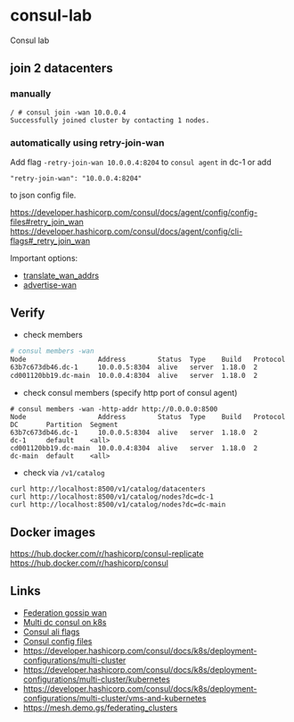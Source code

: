 # consul-lab
Consul lab

## join 2 datacenters 

### manually
```
/ # consul join -wan 10.0.0.4
Successfully joined cluster by contacting 1 nodes.
```
### automatically using retry-join-wan

Add flag `-retry-join-wan 10.0.0.4:8204` to `consul agent` in dc-1 or add
```
"retry-join-wan": "10.0.0.4:8204"
```
to json config file.

https://developer.hashicorp.com/consul/docs/agent/config/config-files#retry_join_wan
https://developer.hashicorp.com/consul/docs/agent/config/cli-flags#_retry_join_wan

Important options:
- [translate_wan_addrs](https://developer.hashicorp.com/consul/docs/agent/config/config-files#translate_wan_addrs)
- [advertise-wan](https://developer.hashicorp.com/consul/docs/agent/config/cli-flags#_advertise-wan)

## Verify

- check members
```bash
# consul members -wan
Node                  Address        Status  Type    Build   Protocol  DC       Partition  Segment
63b7c673db46.dc-1     10.0.0.5:8304  alive   server  1.18.0  2         dc-1     default    <all>
cd001120bb19.dc-main  10.0.0.4:8304  alive   server  1.18.0  2         dc-main  default    <all>
```

- check consul members (specify http port of consul agent)
```
# consul members -wan -http-addr http://0.0.0.0:8500
Node                  Address        Status  Type    Build   Protocol  DC       Partition  Segment
63b7c673db46.dc-1     10.0.0.5:8304  alive   server  1.18.0  2         dc-1     default    <all>
cd001120bb19.dc-main  10.0.0.4:8304  alive   server  1.18.0  2         dc-main  default    <all>
```

- check via `/v1/catalog`
```
curl http://localhost:8500/v1/catalog/datacenters
curl http://localhost:8500/v1/catalog/nodes?dc=dc-1
curl http://localhost:8500/v1/catalog/nodes?dc=dc-main
```

## Docker images
https://hub.docker.com/r/hashicorp/consul-replicate
https://hub.docker.com/r/hashicorp/consul

## Links
- [Federation gossip wan](https://developer.hashicorp.com/consul/tutorials/networking/federation-gossip-wan)
- [Multi dc consul on k8s](https://tech.holidayextras.com/multi-dc-consul-on-kubernetes-9a6a7dcb89e3)
- [Consul ali flags](https://developer.hashicorp.com/consul/docs/agent/config/cli-flags)
- [Consul config files](https://developer.hashicorp.com/consul/docs/agent/config/config-files)
- https://developer.hashicorp.com/consul/docs/k8s/deployment-configurations/multi-cluster
- https://developer.hashicorp.com/consul/docs/k8s/deployment-configurations/multi-cluster/kubernetes
- https://developer.hashicorp.com/consul/docs/k8s/deployment-configurations/multi-cluster/vms-and-kubernetes
- https://mesh.demo.gs/federating_clusters